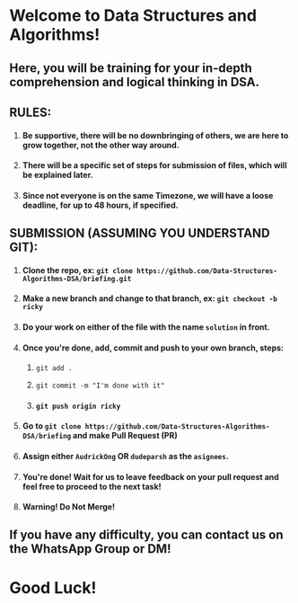 # Welcome to Data Structures and Algorithms!



## Here, you will be training for your in-depth comprehension and logical thinking in DSA.

## RULES:

1. #### Be supportive, there will be no downbringing of others, we are here to grow together, not the other way around.

2. #### There will be a specific set of steps for submission of files, which will be explained later.

3. #### Since not everyone is on the same Timezone, we will have a loose deadline, for up to 48 hours, if specified.

## SUBMISSION (ASSUMING YOU UNDERSTAND GIT):

1. #### Clone the repo, ex: ```git clone https://github.com/Data-Structures-Algorithms-DSA/briefing.git```

2. #### Make a new branch and change to that branch, ex: ```git checkout -b ricky```

3. #### Do your work on either of the file with the name ```solution``` in front.

4. #### Once you're done, add, commit and push to your own branch, steps: 

   1. ```git add .```

   2. ```git commit -m "I'm done with it"```

   3. #### ```git push origin ricky```

5. #### Go to ```git clone https://github.com/Data-Structures-Algorithms-DSA/briefing``` and make Pull Request (PR)

6. #### Assign either ```AudrickOng``` OR ```dudeparsh``` as the ```asignees```.

7. #### You're done! Wait for us to leave feedback on your pull request and feel free to proceed to the next task!

8. #### Warning! Do Not Merge!

## If you have any difficulty, you can contact us on the WhatsApp Group or DM!

# Good Luck!